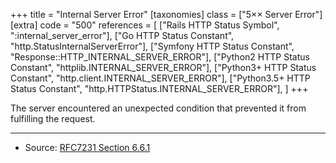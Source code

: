 +++
title = "Internal Server Error"
[taxonomies]
class = ["5&times;&times; Server Error"]
[extra]
code = "500"
references = [
    ["Rails HTTP Status Symbol", ":internal_server_error"],
    ["Go HTTP Status Constant", "http.StatusInternalServerError"],
    ["Symfony HTTP Status Constant", "Response::HTTP_INTERNAL_SERVER_ERROR"],
    ["Python2 HTTP Status Constant", "httplib.INTERNAL_SERVER_ERROR"],
    ["Python3+ HTTP Status Constant", "http.client.INTERNAL_SERVER_ERROR"],
    ["Python3.5+ HTTP Status Constant", "http.HTTPStatus.INTERNAL_SERVER_ERROR"],
]
+++

The server encountered an unexpected condition that prevented it from fulfilling the request.

---

* Source: [RFC7231 Section 6.6.1][1]

[1]: <http://tools.ietf.org/html/rfc7231#section-6.6.1>
